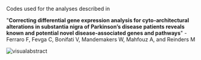 
Codes used for the analyses described in 

"**Correcting differential gene expression analysis for cyto-architectural alterations in substantia nigra of Parkinson’s disease patients reveals known and potential novel disease-associated genes and pathways**" - Ferraro F, Fevga C, Bonifati V, Mandemakers W, Mahfouz A, and Reinders M  

![visualabstract](https://user-images.githubusercontent.com/58588827/119451379-780d8380-bd35-11eb-9c52-cd15b45731ac.png)
